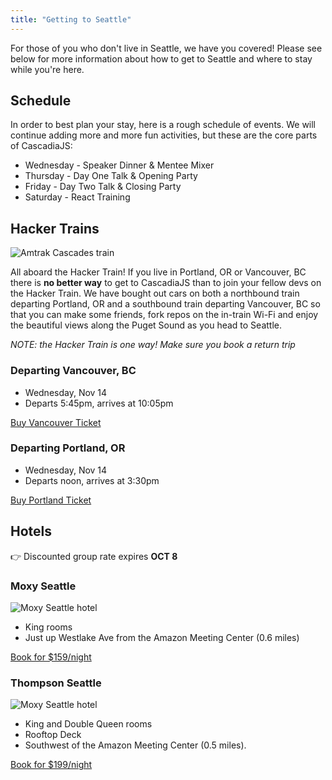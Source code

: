 ```yaml
---
title: "Getting to Seattle"
---
```


For those of you who don't live in Seattle, we have you covered! Please see below for more information about how to get to Seattle and where to stay while you're here.

## Schedule

In order to best plan your stay, here is a rough schedule of events. We will continue adding more and more fun activities, but these are the core parts of CascadiaJS:

* Wednesday - Speaker Dinner & Mentee Mixer
* Thursday - Day One Talk & Opening Party
* Friday - Day Two Talk & Closing Party
* Saturday - React Training

## Hacker Trains

![Amtrak Cascades train](/amtrakcascades.jpg)

All aboard the Hacker Train! If you live in Portland, OR or Vancouver, BC there is **no better way** to get to CascadiaJS than to join your fellow devs on the Hacker Train. We have bought out cars on both a northbound train departing Portland, OR and a southbound train departing Vancouver, BC so that you can make some friends, fork repos on the in-train Wi-Fi and enjoy the beautiful views along the Puget Sound as you head to Seattle.

*NOTE: the Hacker Train is one way! Make sure you book a return trip*

### Departing Vancouver, BC

* Wednesday, Nov 14
* Departs 5:45pm, arrives at 10:05pm

<a href="https://ti.to/event-loop/cascadiajs-2018/with/stsl74p1gew"  class="cta">Buy Vancouver Ticket</a>

### Departing Portland, OR

* Wednesday, Nov 14
* Departs noon, arrives at 3:30pm

<a href="https://ti.to/event-loop/cascadiajs-2018/with/m9cdejok4cc"  class="cta">Buy Portland Ticket</a>

## Hotels

<span class="exclaim">👉 Discounted group rate expires <strong>OCT 8</strong></div>

### Moxy Seattle

![Moxy Seattle hotel](/moxy-exterior.jpg)

* King rooms
* Just up Westlake Ave from the Amazon Meeting Center (0.6 miles)

<a href="http://www.marriott.com/meeting-event-hotels/group-corporate-travel/groupCorp.mi?resLinkData=Cascadia%20JS%20Conference%20%5Eseaox%60CSCCSCB%7CCSCCSCC%60159.00%60USD%60false%602%6011/14/18%6011/17/18%6010/24/18&app=resvlink&stop_mobi=yes" class="cta">Book for $159/night</a></p>


### Thompson Seattle

![Moxy Seattle hotel](/thompson-exterior.jpg)

* King and Double Queen rooms
* Rooftop Deck 
* Southwest of the Amazon Meeting Center (0.5 miles).

<a href="https://gc.synxis.com/rez.aspx?Hotel=67516&Chain=15564&Dest=TM&template=TH_RBE&shell=TH_RBE&locale=en-US&arrive=11/14/2018&depart=11/17/2018&adult=1&child=0&group=1811CASJS" class="cta">Book for $199/night</a>